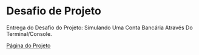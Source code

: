 # Desafio de Projeto

Entrega do Desafio do Projeto: Simulando Uma Conta Bancária Através Do Terminal/Console.

[Página do Projeto](https://github.com/digitalinnovationone/trilha-java-basico/blob/main/desafios/sintaxe/README.md)
